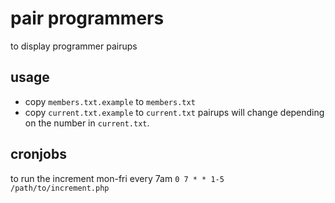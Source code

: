 # pair programmers

to display programmer pairups

## usage
* copy `members.txt.example` to `members.txt`
* copy `current.txt.example` to `current.txt`
pairups will change depending on the number in `current.txt`.

## cronjobs
to run the increment mon-fri every 7am `0 7 * * 1-5 /path/to/increment.php`